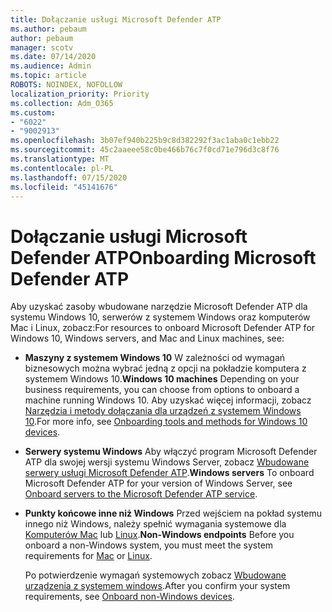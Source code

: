 ```yaml
---
title: Dołączanie usługi Microsoft Defender ATP
ms.author: pebaum
author: pebaum
manager: scotv
ms.date: 07/14/2020
ms.audience: Admin
ms.topic: article
ROBOTS: NOINDEX, NOFOLLOW
localization_priority: Priority
ms.collection: Adm_O365
ms.custom:
- "6022"
- "9002913"
ms.openlocfilehash: 3b07ef940b225b9c8d382292f3ac1aba0c1ebb22
ms.sourcegitcommit: 45c2aaeee58c0be466b76c7f0cd71e796d3c8f76
ms.translationtype: MT
ms.contentlocale: pl-PL
ms.lasthandoff: 07/15/2020
ms.locfileid: "45141676"
---
```

# <a name="onboarding-microsoft-defender-atp"></a><span data-ttu-id="e4230-102">Dołączanie usługi Microsoft Defender ATP</span><span class="sxs-lookup"><span data-stu-id="e4230-102">Onboarding Microsoft Defender ATP</span></span>

<span data-ttu-id="e4230-103">Aby uzyskać zasoby wbudowane narzędzie Microsoft Defender ATP dla systemu Windows 10, serwerów z systemem Windows oraz komputerów Mac i Linux, zobacz:</span><span class="sxs-lookup"><span data-stu-id="e4230-103">For resources to onboard Microsoft Defender ATP for Windows 10, Windows servers, and Mac and Linux machines, see:</span></span> 

- <span data-ttu-id="e4230-104">**Maszyny z systemem Windows 10** W zależności od wymagań biznesowych można wybrać jedną z opcji na pokładzie komputera z systemem Windows 10.</span><span class="sxs-lookup"><span data-stu-id="e4230-104">**Windows 10 machines** Depending on your business requirements, you can choose from options to onboard a machine running Windows 10.</span></span> <span data-ttu-id="e4230-105">Aby uzyskać więcej informacji, zobacz [Narzędzia i metody dołączania dla urządzeń z systemem Windows 10](https://docs.microsoft.com/windows/security/threat-protection/microsoft-defender-atp/configure-endpoints).</span><span class="sxs-lookup"><span data-stu-id="e4230-105">For more info, see [Onboarding tools and methods for Windows 10 devices](https://docs.microsoft.com/windows/security/threat-protection/microsoft-defender-atp/configure-endpoints).</span></span> 

- <span data-ttu-id="e4230-106">**Serwery systemu Windows** Aby włączyć program Microsoft Defender ATP dla swojej wersji systemu Windows Server, zobacz [Wbudowane serwery usługi Microsoft Defender ATP](https://docs.microsoft.com/windows/security/threat-protection/microsoft-defender-atp/configure-server-endpoints).</span><span class="sxs-lookup"><span data-stu-id="e4230-106">**Windows servers** To onboard Microsoft Defender ATP for your version of Windows Server, see [Onboard servers to the Microsoft Defender ATP service](https://docs.microsoft.com/windows/security/threat-protection/microsoft-defender-atp/configure-server-endpoints).</span></span>

- <span data-ttu-id="e4230-107">**Punkty końcowe inne niż Windows**  Przed wejściem na pokład systemu innego niż Windows, należy spełnić wymagania systemowe dla [Komputerów Mac](https://docs.microsoft.com/windows/security/threat-protection/microsoft-defender-atp/microsoft-defender-atp-mac#system-requirements) lub [Linux](https://docs.microsoft.com/windows/security/threat-protection/microsoft-defender-atp/microsoft-defender-atp-linux#system-requirements).</span><span class="sxs-lookup"><span data-stu-id="e4230-107">**Non-Windows endpoints**  Before you onboard a non-Windows system, you must meet the system requirements for [Mac](https://docs.microsoft.com/windows/security/threat-protection/microsoft-defender-atp/microsoft-defender-atp-mac#system-requirements) or [Linux](https://docs.microsoft.com/windows/security/threat-protection/microsoft-defender-atp/microsoft-defender-atp-linux#system-requirements).</span></span>

    <span data-ttu-id="e4230-108">Po potwierdzenie wymagań systemowych zobacz [Wbudowane urządzenia z systemem windows](https://docs.microsoft.com/windows/security/threat-protection/microsoft-defender-atp/configure-endpoints-non-windows#onboarding-non-windows-machines).</span><span class="sxs-lookup"><span data-stu-id="e4230-108">After you confirm your system requirements, see [Onboard non-Windows devices](https://docs.microsoft.com/windows/security/threat-protection/microsoft-defender-atp/configure-endpoints-non-windows#onboarding-non-windows-machines).</span></span>